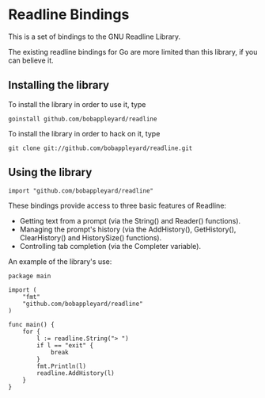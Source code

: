 Readline Bindings
=================

This is a set of bindings to the GNU Readline Library.

The existing readline bindings for Go are more limited than this library, if
you can believe it.

Installing the library
----------------------

To install the library in order to use it, type

	goinstall github.com/bobappleyard/readline

To install the library in order to hack on it, type

	git clone git://github.com/bobappleyard/readline.git

Using the library
-----------------

	import "github.com/bobappleyard/readline"

These bindings provide access to three basic features of Readline:

- Getting text from a prompt (via the String() and Reader() functions).
- Managing the prompt's history (via the AddHistory(), GetHistory(), 
  ClearHistory() and HistorySize() functions).
- Controlling tab completion (via the Completer variable).

An example of the library's use:

	package main

	import (
		"fmt"
		"github.com/bobappleyard/readline"
	)

	func main() {
		for {
			l := readline.String("> ")
			if l == "exit" {
				break
			}
			fmt.Println(l)
			readline.AddHistory(l)
		}
	}


